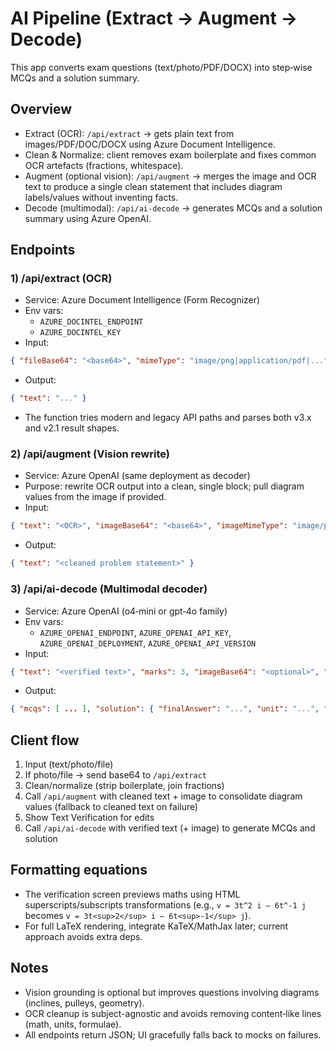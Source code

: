 # AI Pipeline (Extract → Augment → Decode)

This app converts exam questions (text/photo/PDF/DOCX) into step‑wise MCQs and a solution summary.

## Overview
- Extract (OCR): `/api/extract` → gets plain text from images/PDF/DOC/DOCX using Azure Document Intelligence.
- Clean & Normalize: client removes exam boilerplate and fixes common OCR artefacts (fractions, whitespace).
- Augment (optional vision): `/api/augment` → merges the image and OCR text to produce a single clean statement that includes diagram labels/values without inventing facts.
- Decode (multimodal): `/api/ai-decode` → generates MCQs and a solution summary using Azure OpenAI.

## Endpoints
### 1) /api/extract (OCR)
- Service: Azure Document Intelligence (Form Recognizer)
- Env vars:
  - `AZURE_DOCINTEL_ENDPOINT`
  - `AZURE_DOCINTEL_KEY`
- Input:
```json
{ "fileBase64": "<base64>", "mimeType": "image/png|application/pdf|..." }
```
- Output:
```json
{ "text": "..." }
```
- The function tries modern and legacy API paths and parses both v3.x and v2.1 result shapes.

### 2) /api/augment (Vision rewrite)
- Service: Azure OpenAI (same deployment as decoder)
- Purpose: rewrite OCR output into a clean, single block; pull diagram values from the image if provided.
- Input:
```json
{ "text": "<OCR>", "imageBase64": "<base64>", "imageMimeType": "image/png" }
```
- Output:
```json
{ "text": "<cleaned problem statement>" }
```

### 3) /api/ai-decode (Multimodal decoder)
- Service: Azure OpenAI (o4‑mini or gpt‑4o family)
- Env vars:
  - `AZURE_OPENAI_ENDPOINT`, `AZURE_OPENAI_API_KEY`, `AZURE_OPENAI_DEPLOYMENT`, `AZURE_OPENAI_API_VERSION`
- Input:
```json
{ "text": "<verified text>", "marks": 3, "imageBase64": "<optional>", "imageMimeType": "<optional>" }
```
- Output:
```json
{ "mcqs": [ ... ], "solution": { "finalAnswer": "...", "unit": "...", "workingSteps": ["..."], "keyFormulas": ["..."] } }
```

## Client flow
1. Input (text/photo/file)
2. If photo/file → send base64 to `/api/extract`
3. Clean/normalize (strip boilerplate, join fractions)
4. Call `/api/augment` with cleaned text + image to consolidate diagram values (fallback to cleaned text on failure)
5. Show Text Verification for edits
6. Call `/api/ai-decode` with verified text (+ image) to generate MCQs and solution

## Formatting equations
- The verification screen previews maths using HTML superscripts/subscripts transformations (e.g., `v = 3t^2 i – 6t^-1 j` becomes `v = 3t<sup>2</sup> i – 6t<sup>-1</sup> j`).
- For full LaTeX rendering, integrate KaTeX/MathJax later; current approach avoids extra deps.

## Notes
- Vision grounding is optional but improves questions involving diagrams (inclines, pulleys, geometry).
- OCR cleanup is subject-agnostic and avoids removing content‑like lines (math, units, formulae).
- All endpoints return JSON; UI gracefully falls back to mocks on failures.
